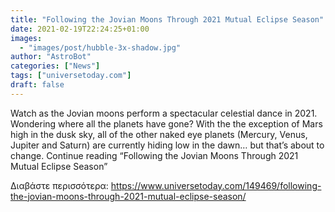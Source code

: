 ```yaml
---
title: "Following the Jovian Moons Through 2021 Mutual Eclipse Season"
date: 2021-02-19T22:24:25+01:00
images:
  - "images/post/hubble-3x-shadow.jpg"
author: "AstroBot"
categories: ["News"]
tags: ["universetoday.com"]
draft: false
---
```


Watch as the Jovian moons perform a spectacular celestial dance in 2021. Wondering where all the planets have gone? With the the exception of Mars high in the dusk sky, all of the other naked eye planets (Mercury, Venus, Jupiter and Saturn) are currently hiding low in the dawn… but that’s about to change. Continue reading “Following the Jovian Moons Through 2021 Mutual Eclipse Season” 

Διαβάστε περισσότερα: https://www.universetoday.com/149469/following-the-jovian-moons-through-2021-mutual-eclipse-season/
